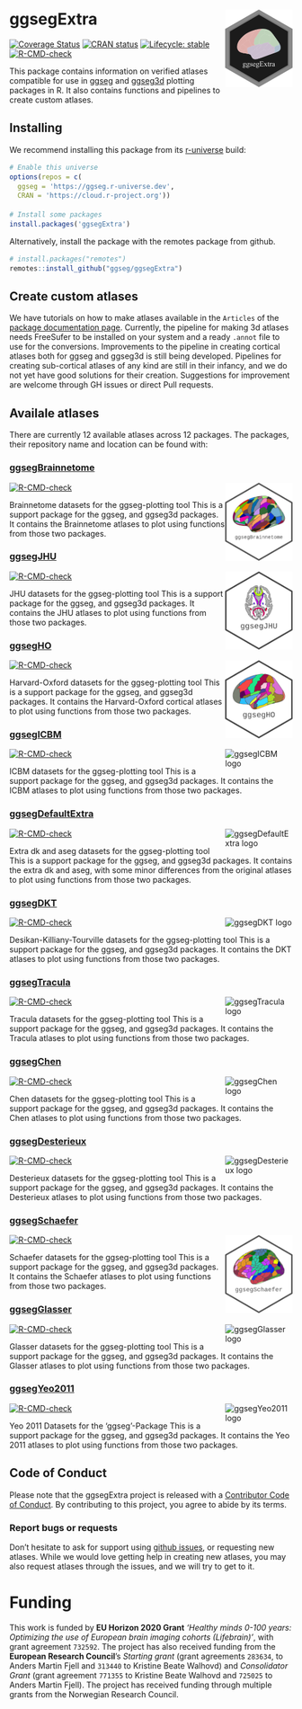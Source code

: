 
<!-- README.md is generated from README.Rmd. Please edit that file -->

# ggsegExtra <img src="man/figures/logo.png" align="right" alt="" width="120" />

<!-- badges: start -->

[![Coverage
Status](https://codecov.io/gh/ggseg/ggsegExtra/branch/master/graph/badge.svg)](https://codecov.io/gh/ggseg/ggsegExtra)
[![CRAN
status](https://www.r-pkg.org/badges/version/ggsegExtra)](https://CRAN.R-project.org/package=ggsegExtra)
[![Lifecycle:
stable](https://img.shields.io/badge/lifecycle-stable-brightgreen.svg)](https://www.tidyverse.org/lifecycle/#stable)
[![R-CMD-check](https://github.com/ggseg/ggsegExtra/workflows/R-CMD-check/badge.svg)](https://github.com/ggseg/ggsegExtra/actions)
<!-- badges: end -->

This package contains information on verified atlases compatible for use
in [ggseg](https://ggseg.github.io/ggseg) and
[ggseg3d](https://ggseg.github.io/ggseg3d) plotting packages in R. It
also contains functions and pipelines to create custom atlases.

## Installing

We recommend installing this package from its
[r-universe](https://ggseg.r-universe.dev/ui#builds) build:

``` r
# Enable this universe
options(repos = c(
  ggseg = 'https://ggseg.r-universe.dev',
  CRAN = 'https://cloud.r-project.org'))

# Install some packages
install.packages('ggsegExtra')
```

Alternatively, install the package with the remotes package from github.

``` r
# install.packages("remotes")
remotes::install_github("ggseg/ggsegExtra")
```

## Create custom atlases

We have tutorials on how to make atlases available in the `Articles` of
the [package documentation page](https://ggseg.github.io/ggsegExtra/).
Currently, the pipeline for making 3d atlases needs FreeSufer to be
installed on your system and a ready `.annot` file to use for the
conversions. Improvements to the pipeline in creating cortical atlases
both for ggseg and ggseg3d is still being developed. Pipelines for
creating sub-cortical atlases of any kind are still in their infancy,
and we do not yet have good solutions for their creation. Suggestions
for improvement are welcome through GH issues or direct Pull requests.

## Availale atlases

There are currently 12 available atlases across 12 packages. The
packages, their repository name and location can be found with:

### [ggsegBrainnetome](https://github.com/ggseg/ggsegBrainnetome)

<img src="https://github.com/ggseg/ggsegBrainnetome/raw/HEAD/man/figures/logo.png" align="right" alt="ggsegBrainnetome logo" width="120"/>

[![R-CMD-check](https://github.com/ggseg/ggsegBrainnetome/workflows/R-CMD-check/badge.svg)](https://github.com/ggseg/ggsegBrainnetome/actions)

Brainnetome datasets for the ggseg-plotting tool This is a support
package for the ggseg, and ggseg3d packages. It contains the Brainnetome
atlases to plot using functions from those two packages.

### [ggsegJHU](https://github.com/ggseg/ggsegJHU)

<img src="https://github.com/ggseg/ggsegJHU/raw/HEAD/man/figures/logo.png" align="right" alt="ggsegJHU logo" width="120"/>

[![R-CMD-check](https://github.com/ggseg/ggsegJHU/workflows/R-CMD-check/badge.svg)](https://github.com/ggseg/ggsegJHU/actions)

JHU datasets for the ggseg-plotting tool This is a support package for
the ggseg, and ggseg3d packages. It contains the JHU atlases to plot
using functions from those two packages.

### [ggsegHO](https://github.com/ggseg/ggsegHO)

<img src="https://github.com/ggseg/ggsegHO/raw/HEAD/man/figures/logo.png" align="right" alt="ggsegHO logo" width="120"/>

[![R-CMD-check](https://github.com/ggseg/ggsegHO/workflows/R-CMD-check/badge.svg)](https://github.com/ggseg/ggsegHO/actions)

Harvard-Oxford datasets for the ggseg-plotting tool This is a support
package for the ggseg, and ggseg3d packages. It contains the
Harvard-Oxford cortical atlases to plot using functions from those two
packages.

### [ggsegICBM](https://github.com/ggseg/ggsegICBM)

<img src="https://github.com/ggseg/ggsegICBM/raw/HEAD/man/figures/logo.png" align="right" alt="ggsegICBM logo" width="120"/>

[![R-CMD-check](https://github.com/ggseg/ggsegICBM/workflows/R-CMD-check/badge.svg)](https://github.com/ggseg/ggsegICBM/actions)

ICBM datasets for the ggseg-plotting tool This is a support package for
the ggseg, and ggseg3d packages. It contains the ICBM atlases to plot
using functions from those two packages.

### [ggsegDefaultExtra](https://github.com/ggseg/ggsegDefaultExtra)

<img src="https://github.com/ggseg/ggsegDefaultExtra/raw/HEAD/man/figures/logo.png" align="right" alt="ggsegDefaultExtra logo" width="120"/>

[![R-CMD-check](https://github.com/ggseg/ggsegDefaultExtra/workflows/R-CMD-check/badge.svg)](https://github.com/ggseg/ggsegDefaultExtra/actions)

Extra dk and aseg datasets for the ggseg-plotting tool This is a support
package for the ggseg, and ggseg3d packages. It contains the extra dk
and aseg, with some minor differences from the original atlases to plot
using functions from those two packages.

### [ggsegDKT](https://github.com/ggseg/ggsegDKT)

<img src="https://github.com/ggseg/ggsegDKT/raw/HEAD/man/figures/logo.png" align="right" alt="ggsegDKT logo" width="120"/>

[![R-CMD-check](https://github.com/ggseg/ggsegDKT/workflows/R-CMD-check/badge.svg)](https://github.com/ggseg/ggsegDKT/actions)

Desikan-Killiany-Tourville datasets for the ggseg-plotting tool This is
a support package for the ggseg, and ggseg3d packages. It contains the
DKT atlases to plot using functions from those two packages.

### [ggsegTracula](https://github.com/ggseg/ggsegTracula)

<img src="https://github.com/ggseg/ggsegTracula/raw/HEAD/man/figures/logo.png" align="right" alt="ggsegTracula logo" width="120"/>

[![R-CMD-check](https://github.com/ggseg/ggsegTracula/workflows/R-CMD-check/badge.svg)](https://github.com/ggseg/ggsegTracula/actions)

Tracula datasets for the ggseg-plotting tool This is a support package
for the ggseg, and ggseg3d packages. It contains the Tracula atlases to
plot using functions from those two packages.

### [ggsegChen](https://github.com/ggseg/ggsegChen)

<img src="https://github.com/ggseg/ggsegChen/raw/HEAD/man/figures/logo.png" align="right" alt="ggsegChen logo" width="120"/>

[![R-CMD-check](https://github.com/ggseg/ggsegChen/workflows/R-CMD-check/badge.svg)](https://github.com/ggseg/ggsegChen/actions)

Chen datasets for the ggseg-plotting tool This is a support package for
the ggseg, and ggseg3d packages. It contains the Chen atlases to plot
using functions from those two packages.

### [ggsegDesterieux](https://github.com/ggseg/ggsegDesterieux)

<img src="https://github.com/ggseg/ggsegDesterieux/raw/HEAD/man/figures/logo.png" align="right" alt="ggsegDesterieux logo" width="120"/>

[![R-CMD-check](https://github.com/ggseg/ggsegDesterieux/workflows/R-CMD-check/badge.svg)](https://github.com/ggseg/ggsegDesterieux/actions)

Desterieux datasets for the ggseg-plotting tool This is a support
package for the ggseg, and ggseg3d packages. It contains the Desterieux
atlases to plot using functions from those two packages.

### [ggsegSchaefer](https://github.com/ggseg/ggsegSchaefer)

<img src="https://github.com/ggseg/ggsegSchaefer/raw/HEAD/man/figures/logo.png" align="right" alt="ggsegSchaefer logo" width="120"/>

[![R-CMD-check](https://github.com/ggseg/ggsegSchaefer/workflows/R-CMD-check/badge.svg)](https://github.com/ggseg/ggsegSchaefer/actions)

Schaefer datasets for the ggseg-plotting tool This is a support package
for the ggseg, and ggseg3d packages. It contains the Schaefer atlases to
plot using functions from those two packages.

### [ggsegGlasser](https://github.com/ggseg/ggsegGlasser)

<img src="https://github.com/ggseg/ggsegGlasser/raw/HEAD/man/figures/logo.png" align="right" alt="ggsegGlasser logo" width="120"/>

[![R-CMD-check](https://github.com/ggseg/ggsegGlasser/workflows/R-CMD-check/badge.svg)](https://github.com/ggseg/ggsegGlasser/actions)

Glasser datasets for the ggseg-plotting tool This is a support package
for the ggseg, and ggseg3d packages. It contains the Glasser atlases to
plot using functions from those two packages.

### [ggsegYeo2011](https://github.com/ggseg/ggsegYeo2011)

<img src="https://github.com/ggseg/ggsegYeo2011/raw/HEAD/man/figures/logo.png" align="right" alt="ggsegYeo2011 logo" width="120"/>

[![R-CMD-check](https://github.com/ggseg/ggsegYeo2011/workflows/R-CMD-check/badge.svg)](https://github.com/ggseg/ggsegYeo2011/actions)

Yeo 2011 Datasets for the ‘ggseg’-Package This is a support package for
the ggseg, and ggseg3d packages. It contains the Yeo 2011 atlases to
plot using functions from those two packages.

## Code of Conduct

Please note that the ggsegExtra project is released with a [Contributor
Code of
Conduct](https://www.contributor-covenant.org/version/1/0/0/code-of-conduct.html).
By contributing to this project, you agree to abide by its terms.

### Report bugs or requests

Don’t hesitate to ask for support using [github
issues](https://github.com/ggseg/ggsegExtra/issues), or requesting new
atlases. While we would love getting help in creating new atlases, you
may also request atlases through the issues, and we will try to get to
it.

# Funding

This work is funded by **EU Horizon 2020 Grant** *‘Healthy minds 0-100
years: Optimizing the use of European brain imaging cohorts
(Lifebrain)’*, with grant agreement `732592`. The project has also
received funding from the **European Research Council**’s *Starting
grant* (grant agreements `283634`, to Anders Martin Fjell and `313440`
to Kristine Beate Walhovd) and *Consolidator Grant* (grant agreement
`771355` to Kristine Beate Walhovd and `725025` to Anders Martin Fjell).
The project has received funding through multiple grants from the
Norwegian Research Council.
